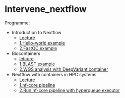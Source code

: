 # Intervene_nextflow


Programme:
- Introduction to Nextflow
   - [Lecture](./Introduction_workflows.pdf)
   - [1.Hello-world example](https://yetulaxman.github.io/containers-workflows/hands-on/day4/hello-world-nextflow.html)
   - [2.FastQC example](https://yetulaxman.github.io/containers-workflows/hands-on/day4/fastqc_nextflow.html)
- Biocontainers
   - [letcure](./Biocontainers.pdf)
   - [1.BLAST example](https://yetulaxman.github.io/containers-workflows/hands-on/day2/blast.html)
   - [2.WGS analysis with DeepVariant container](https://yetulaxman.github.io/containers-workflows/hands-on/day2/deepvariant.html)
- Nextflow with containers in HPC systems
   - [Lecture](./Nextflow_singularity_containers.pdf)
   - [1.nf-core pipeline](https://yetulaxman.github.io/containers-workflows/hands-on/day4/nf-core.html)
   - [2.Run nf-core pipeline with hyperqueue executor](https://yetulaxman.github.io/containers-workflows/hands-on/day4/nf-core-hyperqueue.html)

